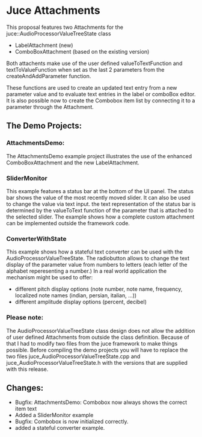 # Juce Attachments

This proposal features two Attachments for the juce::AudioProcessorValueTreeState class
- LabelAttachment (new)
- ComboBoxAttachment (based on the existing version)

Both attachents make use of the user defined valueToTextFunction and textToValueFunction when set as the last 2 parameters from the createAndAddParameter function.

These functions are used to create an updated text entry from a new parameter value and to evaluate text entries in the label or comboBox editor.
It is also possible now to create the Combobox item list by connecting it to a parameter through the Attachment.

## The Demo Projects:

### AttachmentsDemo:
The AttachmentsDemo example project illustrates the use of the enhanced ComboBoxAttachment and the new LabelAttachment.

### SliderMonitor
This example features a status bar at the bottom of the UI panel. The status bar shows the value of the most recently moved slider. It can also be used to change the value via text input. the text representation of the status bar is determined by the valueToText function of the parameter that is attached to the selected slider.
The example shows how a complete custom attachment can be implemented outside the framework code. 

### ConverterWithState
This example shows how a stateful text converter can be used with the AudioProcessorValueTreeState.
The radiobutton allows to change the text display of the parameter value from numbers to letters (each letter of the alphabet reperesenting a number.)
In a real world application the mechanism might be used to offer:
- different pitch display options (note number, note name, frequency, localized note names (indian, persian, italian, ...))
- different amplitude display options (percent, decibel)

### Please note:
The AudioProcessorValueTreeState class design does not allow the addition of user defined Attachments from outside the class definition. Because of that I had to modify two files from the juce framework to make things possible.
Before compiling the demo projects you will have to replace the two files juce_AudioProcessorValueTreeState.cpp and juce_AudioProcessorValueTreeState.h
with the versions that are supplied with this release.

## Changes:
- Bugfix: AttachmentsDemo: Combobox now always shows the correct item text 
- Added a SliderMonitor example 
- Bugfix: Combobox is now initialized correctly.
- added a stateful converter example.

 
